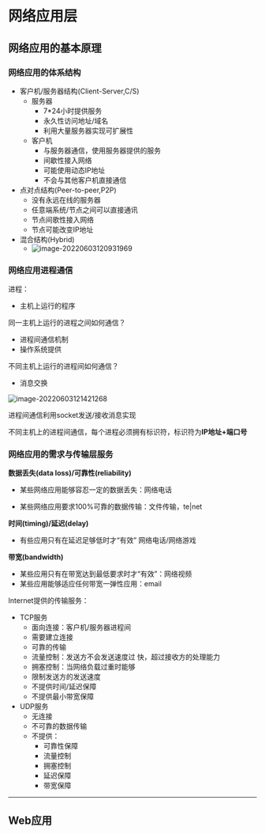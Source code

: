 # 网络应用层

## 网络应用的基本原理

### 网络应用的体系结构

-   客户机/服务器结构(Client-Server,C/S)
    -   服务器
        -   7*24小时提供服务
        -   永久性访问地址/域名
        -   利用大量服务器实现可扩展性
    -   客户机
        -   与服务器通信，使用服务器提供的服务
        -   间歇性接入网络
        -   可能使用动态IP地址
        -   不会与其他客户机直接通信
-   点对点结构(Peer-to-peer,P2P)
    -   没有永远在线的服务器
    -   任意端系统/节点之间可以直接通讯
    -   节点间歌性接入网络
    -   节点可能改变IP地址
-   混合结构(Hybrid)
    -   ![image-20220603120931969](https://s2.loli.net/2022/06/03/iJcGNUQW1PVCrkx.png)



### 网络应用进程通信

进程：

-   主机上运行的程序

同一主机上运行的进程之间如何通信？

-   进程间通信机制
-   操作系统提供

不同主机上运行的进程间如何通信？

-   消息交换	

![image-20220603121421268](https://s2.loli.net/2022/06/03/alTcCJuRO8xmgti.png)

进程间通信利用socket发送/接收消息实现

不同主机上的进程间通信，每个进程必须拥有标识符，标识符为**IP地址+端口号**

### 网络应用的需求与传输层服务

**数据丢失(data loss)/可靠性(reliability)**

-   某些网络应用能够容忍一定的数据丢失：网络电话

-   某些网络应用要求100%可靠的数据传输：文件传输，te|net

**时间(timing)/延迟(delay)**

-   有些应用只有在延迟足够低时才“有效”
    网络电话/网络游戏

**带宽(bandwidth)**

-   某些应用只有在带宽达到最低要求时才“有效”：网络视频
-   某些应用能够适应任何带宽一弹性应用：email

Internet提供的传输服务：

-   TCP服务
    -   面向连接：客户机/服务器进程间
    -   需要建立连接
    -   可靠的传输
    -   流量控制：发送方不会发送速度过
        快，超过接收方的处理能力
    -   拥塞控制：当网络负载过重时能够
    -   限制发送方的发送速度
    -   不提供时间/延迟保障
    -   不提供最小带宽保障
-   UDP服务
    -   无连接
    -   不可靠的数据传输
    -   不提供：
        -   可靠性保障
        -   流量控制
        -   拥塞控制
        -   延迟保障
        -   带宽保障

---------------------------

## Web应用

